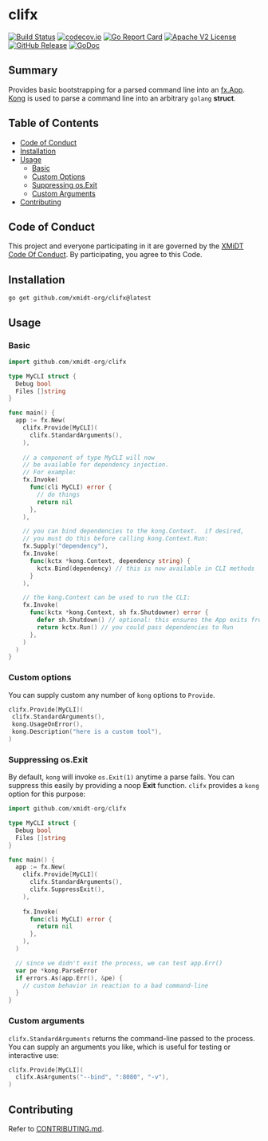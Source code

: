 # clifx

[![Build Status](https://github.com/xmidt-org/clifx/actions/workflows/ci.yml/badge.svg)](https://github.com/xmidt-org/clifx/actions/workflows/ci.yml)
[![codecov.io](http://codecov.io/github/xmidt-org/clifx/coverage.svg?branch=main)](http://codecov.io/github/xmidt-org/clifx?branch=main)
[![Go Report Card](https://goreportcard.com/badge/github.com/xmidt-org/clifx)](https://goreportcard.com/report/github.com/xmidt-org/clifx)
[![Apache V2 License](http://img.shields.io/badge/license-Apache%20V2-blue.svg)](https://github.com/xmidt-org/clifx/blob/main/LICENSE)
[![GitHub Release](https://img.shields.io/github/release/xmidt-org/clifx.svg)](CHANGELOG.md)
[![GoDoc](https://pkg.go.dev/badge/github.com/xmidt-org/clifx)](https://pkg.go.dev/github.com/xmidt-org/clifx)

## Summary

Provides basic bootstrapping for a parsed command line into an [fx.App](https://pkg.go.dev/go.uber.org/fx#App). [Kong](https://pkg.go.dev/github.com/alecthomas/kong) is used to parse a command line into an arbitrary `golang` **struct**.

## Table of Contents

- [Code of Conduct](#code-of-conduct)
- [Installation](#installation)
- [Usage](#usage)
  - [Basic](#basic)
  - [Custom Options](#custom-options)
  - [Suppressing os.Exit](#suppressing-osexit)
  - [Custom Arguments](#custom-arguments)
- [Contributing](#contributing)

## Code of Conduct

This project and everyone participating in it are governed by the [XMiDT Code Of Conduct](https://xmidt.io/code_of_conduct/).
By participating, you agree to this Code.

## Installation

```shell
go get github.com/xmidt-org/clifx@latest
```

## Usage

### Basic

```go
import github.com/xmidt-org/clifx

type MyCLI struct {
  Debug bool
  Files []string
}

func main() {
  app := fx.New(
    clifx.Provide[MyCLI](
      clifx.StandardArguments(),
    ),
  
    // a component of type MyCLI will now
    // be available for dependency injection.
    // For example:
    fx.Invoke(
      func(cli MyCLI) error {
        // do things
        return nil
      },
    ),

    // you can bind dependencies to the kong.Context.  if desired,
    // you must do this before calling kong.Context.Run:
    fx.Supply("dependency"),
    fx.Invoke(
      func(kctx *kong.Context, dependency string) {
        kctx.Bind(dependency) // this is now available in CLI methods
      }
    ),

    // the kong.Context can be used to run the CLI:
    fx.Invoke(
      func(kctx *kong.Context, sh fx.Shutdowner) error {
        defer sh.Shutdown() // optional: this ensures the App exits from Run when the CLI is finished
        return kctx.Run() // you could pass dependencies to Run
      },
    )
  )
}
```

### Custom options

You can supply custom any number of `kong` options to `Provide`.

```go
clifx.Provide[MyCLI](
 clifx.StandardArguments(),
 kong.UsageOnError(),
 kong.Description("here is a custom tool"),
)
```

### Suppressing os.Exit

By default, `kong` will invoke `os.Exit(1)` anytime a parse fails. You can suppress this easily by providing a noop **Exit** function.  `clifx` provides a `kong` option for this purpose:

```go
import github.com/xmidt-org/clifx

type MyCLI struct {
  Debug bool
  Files []string
}

func main() {
  app := fx.New(
    clifx.Provide[MyCLI](
      clifx.StandardArguments(),
      clifx.SuppressExit(),
    ),
  
    fx.Invoke(
      func(cli MyCLI) error {
        return nil
      },
    ),
  )

  // since we didn't exit the process, we can test app.Err()
  var pe *kong.ParseError
  if errors.As(app.Err(), &pe) {
    // custom behavior in reaction to a bad command-line
  }
}
```

### Custom arguments

`clifx.StandardArguments` returns the command-line passed to the process. You can supply an arguments you like, which is useful for testing or interactive use:

```go
clifx.Provide[MyCLI](
  clifx.AsArguments("--bind", ":8080", "-v"),
)
```

## Contributing

Refer to [CONTRIBUTING.md](CONTRIBUTING.md).
